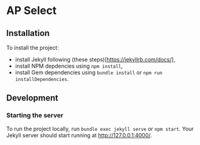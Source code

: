 # AP Select

## Installation

To install the project:
- install Jekyll following (these steps)[https://jekyllrb.com/docs/],
- install NPM depdencies using `npm install`,
- install Gem dependencies using `bundle install` or `npm run installDependencies`.

## Development

### Starting the server

To run the project locally, run `bundle exec jekyll serve` or `npm start`. 
Your Jekyll server should start running at http://127.0.0.1:4000/.